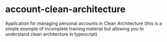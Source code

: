 # account-clean-architecture
Application for managing personal accounts in Clean Architecture (this is a simple example of incomplete training material but allowing you to understand clean architecture in typescript)
